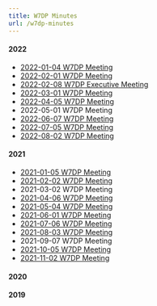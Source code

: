 ```yaml
---
title: W7DP Minutes
url: /w7dp-minutes
---
```


#### 2022

* [2022-01-04 W7DP Meeting](/documents/minutes/W7DP%20Minutes%202022-01-04.pdf)
* [2022-02-01 W7DP Meeting](/documents/minutes/W7DP%20Minutes%202022-02-01.pdf)
* [2022-02-08 W7DP Executive Meeting](/documents/minutes/W7DP%20Executive%20Meeting%2020220208)
* [2022-03-01 W7DP Meeting](/documents/minutes/W7DP%20Minutes%202022-03-01.pdf)
* [2022-04-05 W7DP Meeting](/documents/minutes/W7DP%20Minutes%202022-04-05.pdf)
* 2022-05-01 W7DP Meeting
* [2022-06-07 W7DP Meeting](/documents/minutes/W7DP%20Minutes%202022-06-07.pdf)
* [2022-07-05 W7DP Meeting](/documents/minutes/W7DP%20Minutes%202022-07-05.pdf)
* [2022-08-02 W7DP Meeting](/documents/minutes/W7DP%20Minutes%202022-08-02.pdf)

#### 2021

* [2021-01-05 W7DP Meeting](/documents/minutes/W7DP%20Minutes%202021-01-05.pdf)
* [2021-02-02 W7DP Meeting](/documents/minutes/W7DP%20Minutes%202021-02-02.pdf)
* 2021-03-02 W7DP Meeting
* [2021-04-06 W7DP Meeting](/documents/minutes/W7DP%20Minutes%202021-04-06.pdf)
* [2021-05-04 W7DP Meeting](/documents/minutes/W7DP%20Minutes%202021-04-04.pdf)
* [2021-06-01 W7DP Meeting](/documents/minutes/W7DP%20Minutes%202021-01-01.pdf)
* [2021-07-06 W7DP Meeting](/documents/minutes/W7DP%20Minutes%202021-07-06.pdf)
* [2021-08-03 W7DP Meeting](/documents/minutes/W7DP%20Minutes%202021-08-03.pdf)
* 2021-09-07 W7DP Meeting
* [2021-10-05 W7DP Meeting](/documents/minutes/W7DP%20Minutes%202021-10-05.pdf)
* [2021-11-02 W7DP Meeting](/documents/minutes/W7DP%20Minutes%202021-11-02.pdf)


#### 2020



#### 2019

